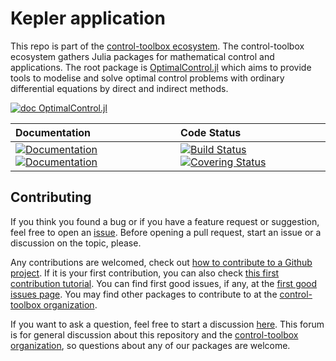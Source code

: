 # Kepler application

[ci-img]: https://github.com/control-toolbox/kepler/actions/workflows/CI.yml/badge.svg?branch=main
[ci-url]: https://github.com/control-toolbox/kepler/actions/workflows/CI.yml?query=branch%3Amain

[co-img]: https://codecov.io/gh/control-toolbox/kepler/branch/main/graph/badge.svg?token=YM5YQQUSO3
[co-url]: https://codecov.io/gh/control-toolbox/kepler

[doc-dev-img]: https://img.shields.io/badge/docs-dev-8A2BE2.svg
[doc-dev-url]: https://control-toolbox.org/kepler/dev/

[doc-stable-img]: https://img.shields.io/badge/docs-stable-blue.svg
[doc-stable-url]: https://control-toolbox.org/kepler/stable/

This repo is part of the [control-toolbox ecosystem](https://github.com/control-toolbox). 
The control-toolbox ecosystem gathers Julia packages for mathematical control and applications. The root package is [OptimalControl.jl](https://github.com/control-toolbox/OptimalControl.jl) which aims to provide tools to modelise and solve optimal control problems with ordinary differential equations by direct and indirect methods. 

[![doc OptimalControl.jl](https://img.shields.io/badge/Documentation-OptimalControl.jl-blue)](http://control-toolbox.org/OptimalControl.jl)

| **Documentation**  | **Code Status**  |
|:-------------------|:-----------------|
| [![Documentation][doc-stable-img]][doc-stable-url] [![Documentation][doc-dev-img]][doc-dev-url] | [![Build Status][ci-img]][ci-url] [![Covering Status][co-img]][co-url] |

## Contributing

[issue-url]: https://github.com/control-toolbox/kepler/issues
[first-good-issue-url]: https://github.com/control-toolbox/kepler/contribute

If you think you found a bug or if you have a feature request or suggestion, feel free to open an [issue][issue-url].
Before opening a pull request, start an issue or a discussion on the topic, please. 

Any contributions are welcomed, check out [how to contribute to a Github project](https://docs.github.com/en/get-started/exploring-projects-on-github/contributing-to-a-project). 
If it is your first contribution, you can also check [this first contribution tutorial](https://github.com/firstcontributions/first-contributions).
You can find first good issues, if any, at the [first good issues page][first-good-issue-url]. You may find other packages to contribute to at the [control-toolbox organization](https://github.com/control-toolbox).

If you want to ask a question, feel free to start a discussion [here](https://github.com/orgs/control-toolbox/discussions). This forum is for general discussion about this repository and the [control-toolbox organization](https://github.com/control-toolbox), so questions about any of our packages are welcome.
